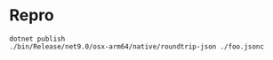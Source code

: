 # Repro

``` console
dotnet publish
./bin/Release/net9.0/osx-arm64/native/roundtrip-json ./foo.jsonc
```

